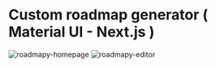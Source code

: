 # Custom roadmap generator ( Material UI - Next.js )

![roadmapy-homepage](https://github.com/salimdriai/roadmapy/assets/67127725/a3740c17-1d5b-497d-a839-2f3a2543404d)
![roadmapy-editor](https://github.com/salimdriai/roadmapy/assets/67127725/4e9a0001-2242-45b5-86cb-7962687ef091)
